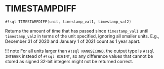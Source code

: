 # TIMESTAMPDIFF

`#!sql TIMESTAMPDIFF(unit, timestamp_val1, timestamp_val2)`

Returns the amount of time that has passed since `timestamp_val1` until
`timestamp_val2` in terms of the unit specified, ignoring all smaller units.
E.g., December 31 of 2020 and January 1 of 2021 count as 1 year apart.

!!! note
For all units larger than `#!sql NANOSECOND`, the output type is `#!sql INTEGER`
instead of `#!sql BIGINT`, so any difference values that cannot be stored as
signed 32-bit integers might not be returned correct.

